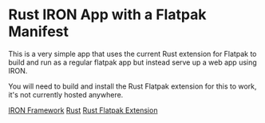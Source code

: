 # Rust IRON App with a Flatpak Manifest

This is a very simple app that uses the current Rust extension for Flatpak to build and run as a regular flatpak app but instead serve up a web app using IRON.

You will need to build and install the Rust Flatpak extension for this to work, it's not currently hosted anywhere.

[IRON Framework](http://ironframework.io/)
[Rust](https://www.rust-lang.org/en-US/)
[Rust Flatpak Extension](https://github.com/futuretim/rust-flatpak-extension)
